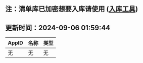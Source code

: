 ## 注：清单库已加密想要入库请使用 ([入库工具](https://github.com/BlankTMing/ManifestAutoUpdate/releases))

## 更新时间：2024-09-06 01:59:44
| AppID | 名称 | 类型  |
| :-------------------- | :----------------------------- | :----------- |
| 无 | 无 | 无 |
